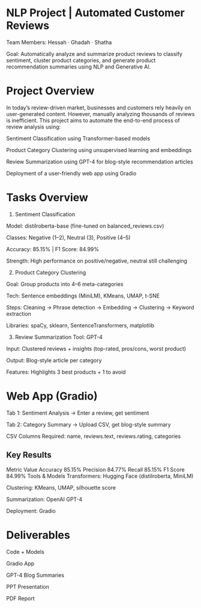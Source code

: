 #  NLP Project | Automated Customer Reviews

Team Members: Hessah · Ghadah · Shatha

Goal: Automatically analyze and summarize product reviews to classify sentiment, cluster product categories, and generate product recommendation summaries using NLP and Generative AI.

# Project Overview
In today’s review-driven market, businesses and customers rely heavily on user-generated content. However, manually analyzing thousands of reviews is inefficient. This project aims to automate the end-to-end process of review analysis using:

Sentiment Classification using Transformer-based models

Product Category Clustering using unsupervised learning and embeddings

Review Summarization using GPT-4 for blog-style recommendation articles

Deployment of a user-friendly web app using Gradio

# Tasks Overview
1. Sentiment Classification
   
Model: distilroberta-base (fine-tuned on balanced_reviews.csv)

Classes: Negative (1–2), Neutral (3), Positive (4–5)

Accuracy: 85.15% | F1 Score: 84.99%

Strength: High performance on positive/negative, neutral still challenging

2. Product Category Clustering
   
Goal: Group products into 4–6 meta-categories

Tech: Sentence embeddings (MiniLM), KMeans, UMAP, t-SNE

Steps: Cleaning → Phrase detection → Embedding → Clustering → Keyword extraction

Libraries: spaCy, sklearn, SentenceTransformers, matplotlib

3. Review Summarization
Tool: GPT-4

Input: Clustered reviews + insights (top-rated, pros/cons, worst product)

Output: Blog-style article per category

Features: Highlights 3 best products + 1 to avoid

# Web App (Gradio)

Tab 1: Sentiment Analysis → Enter a review, get sentiment

Tab 2: Category Summary → Upload CSV, get blog-style summary

CSV Columns Required: name, reviews.text, reviews.rating, categories

## Key Results

Metric	Value
Accuracy	85.15%
Precision	84.77%
Recall	85.15%
F1 Score	84.99%
Tools & Models
Transformers: Hugging Face (distilroberta, MiniLM)

Clustering: KMeans, UMAP, silhouette score

Summarization: OpenAI GPT-4

Deployment: Gradio

# Deliverables

Code + Models

 Gradio App

GPT-4 Blog Summaries

PPT Presentation

PDF Report



